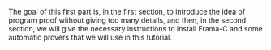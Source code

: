The goal of this first part is, in the first section, to introduce the
idea of program proof without giving too many details, and then, in the second
section, we will give the necessary instructions to install Frama-C and some
automatic provers that we will use in this tutorial.
